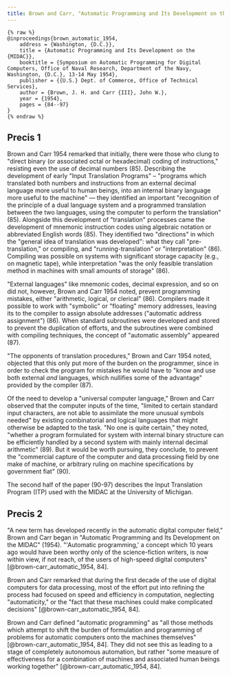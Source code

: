 ```yaml
---
title: Brown and Carr, "Automatic Programming and Its Development on the MIDAC" (1954)
---
```


```
{% raw %}
@inproceedings{brown_automatic_1954,
	address = {Washington, {D.C.}},
	title = {Automatic Programming and Its Development on the {MIDAC}},
	booktitle = {Symposium on Automatic Programming for Digital Computers, Office of Naval Research, Department of the Navy, Washington, {D.C.}, 13-14 May 1954},
	publisher = {{U.S.} Dept. of Commerce, Office of Technical Services},
	author = {Brown, J. H. and Carr {III}, John W.},
	year = {1954},
	pages = {84--97}
}
{% endraw %}
```


Precis 1
--------

Brown and Carr 1954 remarked that initially, there were those who clung to "direct binary (or associated octal or hexadecimal) coding of instructions," resisting even the use of decimal numbers (85). Describing the development of early "Input Translation Programs" – "programs which translated both numbers and instructions from an external decimal language more useful to human beings, into an internal binary language more useful to the machine" — they identified an important "recognition of the principle of a dual language system and a programmed translation between the two languages, using the computer to perform the translation" (85). Alongside this development of "translation" processes came the development of mnemonic instruction codes using algebraic notation or abbreviated English words (85). They identified two "directions" in which the "general idea of translation was developed": what they call "pre-translation," or compiling, and "running-translation" or "interpretation" (86). Compiling was possible on systems with significant storage capacity (e.g., on magnetic tape), while interpretation "was the only feasible translation method in machines with small amounts of storage" (86).

"External languages" like mnemonic codes, decimal expression, and so on did not, however, Brown and Carr 1954 noted, prevent programming mistakes, either "arithmetic, logical, or clerical" (86). Compilers made it possible to work with "symbolic" or "floating" memory addresses, leaving its to the compiler to assign absolute addresses ("automatic address assignment") (86). When standard subroutines were developed and stored to prevent the duplication of efforts, and the subroutines were combined with compiling techniques, the concept of "automatic assembly" appeared (87).

"The opponents of translation procedures," Brown and Carr 1954 noted, objected that this only put more of the burden on the programmer, since in order to check the program for mistakes he would have to "know and use both external *and* languages, which nullifies some of the advantage" provided by the compiler (87).

Of the need to develop a "universal computer language," Brown and Carr observed that the computer inputs of the time, "limited to certain standard input characters, are not able to assimilate the more unusual symbols needed" by existing combinatorial and logical languages that might otherwise be adapted to the task. "No one is quite certain," they noted, "whether a program formulated for system with internal binary structure can be efficiently handled by a second system with mainly internal decimal arithmetic" (89). But it would be worth pursuing, they conclude, to prevent the "commercial capture of the computer and data processing field by one make of machine, or arbitrary ruling on machine specifications by government fiat" (90).

The second half of the paper (90-97) describes the Input Translation Program (ITP) used with the MIDAC at the University of Michigan.



Precis 2
--------

"A new term has developed recently in the automatic digital computer field," Brown and Carr began in "Automatic Programming and Its Development on the MIDAC" (1954). "'Automatic programming,' a concept which 10 years ago would have been worthy only of the science-fiction writers, is now within view, if not reach, of the users of high-speed digital computers" [@brown-carr_automatic_1954, 84].

Brown and Carr remarked that during the first decade of the use of digital computers for data processing, most of the effort put into refining the process had focused on speed and efficiency in computation, neglecting "automaticity," or the "fact that these machines could make complicated decisions" [@brown-carr_automatic_1954, 84].

Brown and Carr defined "automatic programming" as "all those methods which attempt to shift the burden of formulation and programming of problems for automatic computers onto the machines themselves" [@brown-carr_automatic_1954, 84]. They did not see this as leading to a stage of completely autonomous automation, but rather "some measure of effectiveness for a combination of machines and associated human beings working together" [@brown-carr_automatic_1954, 84].
